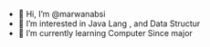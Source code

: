 - 👋 Hi, I’m @marwanabsi
- 👀 I’m interested in Java Lang , and Data Structur 
- 🌱 I’m currently learning Computer Since major 

<!---
marwanabsi/marwanabsi is a ✨ special ✨ repository because its `README.md` (this file) appears on your GitHub profile.
You can click the Preview link to take a look at your changes.
--->
